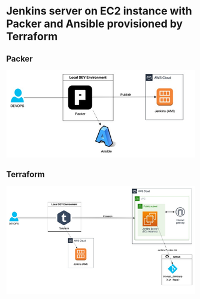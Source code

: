 # Jenkins server on EC2 instance with Packer and Ansible provisioned by Terraform

## Packer
![Packer](/misc/devops_cicd-Packer.jpg)

## Terraform
![Terraform](/misc/devops_cicd-Terraform.jpg)
